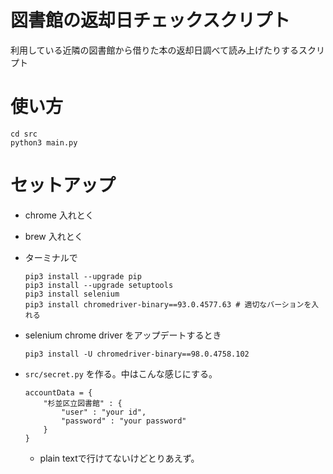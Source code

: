 図書館の返却日チェックスクリプト
=====================================

利用している近隣の図書館から借りた本の返却日調べて読み上げたりするスクリプト

# 使い方

```
cd src
python3 main.py
```

# セットアップ

* chrome 入れとく
* brew 入れとく
* ターミナルで
  ```
  pip3 install --upgrade pip
  pip3 install --upgrade setuptools
  pip3 install selenium
  pip3 install chromedriver-binary==93.0.4577.63 # 適切なバーションを入れる
  ```

* selenium chrome driver をアップデートするとき
  ```
  pip3 install -U chromedriver-binary==98.0.4758.102
  ```

* ```src/secret.py``` を作る。中はこんな感じにする。
  ```
  accountData = {
      "杉並区立図書館" : {
          "user" : "your id",
          "password" : "your password"
      }
  }
  ```
    * plain textで行けてないけどとりあえず。
